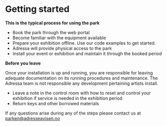 # Getting started

**This is the typical process for using the park**

* Book the park through the web portal
* Become familiar with the equipment available
* Prepare your exhibition offline. Use our code examples to get started.
* Adressa will provide physical access to the park
* Install your event or exhibition and maintain it through the booked period

**Before you leave**

Once your installation is up and running, you are responsible for leaving adequate documentation on its running procedures and maintenance. The Adressa team is not responsible any development pertaining artists install.

* Leave a note in the control room with how to reset and control your exhibition if service is needed in the exhibition period
* Return keys and other borrowed materials

If any questions arise during any of the steps please contact us at[ parken@adresseavisen.no](mailto:parken@adresseavisen.no)

